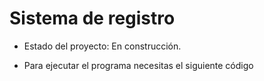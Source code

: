 <h1>  Sistema de registro  </h1>  

- Estado del proyecto: En construcción.

- Para ejecutar el programa necesitas el siguiente código

